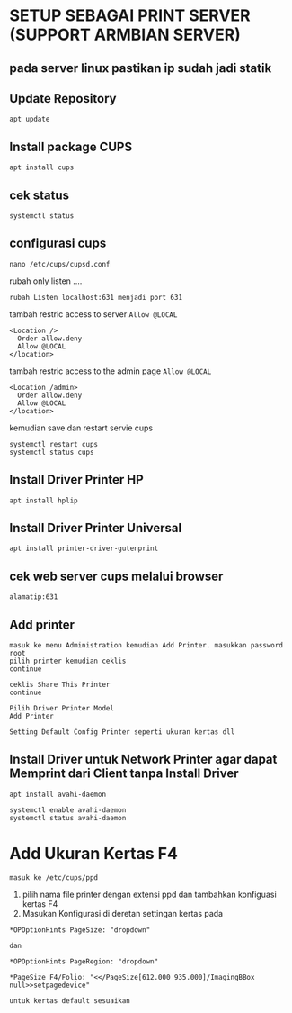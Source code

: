 # SETUP SEBAGAI PRINT SERVER (SUPPORT ARMBIAN SERVER)
## pada server linux pastikan ip sudah jadi statik
## Update Repository
```
apt update
```  
## Install package CUPS
```
apt install cups
```
## cek status
```
systemctl status
```
## configurasi cups
```
nano /etc/cups/cupsd.conf
```
rubah only listen ....
```
rubah Listen localhost:631 menjadi port 631
```
tambah restric access to server `Allow @LOCAL`
```
<Location />
  Order allow.deny
  Allow @LOCAL
</location>
```
tambah restric access to the admin page `Allow @LOCAL`
```
<Location /admin>
  Order allow.deny
  Allow @LOCAL
</location>
```
kemudian save dan restart servie cups
```
systemctl restart cups
systemctl status cups
```

## Install Driver Printer HP
```
apt install hplip
```

## Install Driver Printer Universal
```
apt install printer-driver-gutenprint
```

## cek web server cups melalui browser
```
alamatip:631
```

## Add printer
```
masuk ke menu Administration kemudian Add Printer. masukkan password root
pilih printer kemudian ceklis
continue
```

```
ceklis Share This Printer
continue
```

```
Pilih Driver Printer Model
Add Printer
```

```
Setting Default Config Printer seperti ukuran kertas dll
```

## Install Driver untuk Network Printer agar dapat Memprint dari Client tanpa Install Driver
```
apt install avahi-daemon
```

```
systemctl enable avahi-daemon
systemctl status avahi-daemon
```

# Add Ukuran Kertas F4
```
masuk ke /etc/cups/ppd
```
1. pilih nama file printer dengan extensi ppd dan tambahkan konfiguasi kertas F4
2. Masukan Konfigurasi di deretan settingan kertas pada
```
*OPOptionHints PageSize: "dropdown"

dan

*OPOptionHints PageRegion: "dropdown"
```
```
*PageSize F4/Folio: "<</PageSize[612.000 935.000]/ImagingBBox null>>setpagedevice"
```
```
untuk kertas default sesuaikan
```










